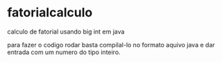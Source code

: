 # fatorialcalculo
calculo de fatorial usando big int em java

para fazer o codigo rodar basta compilal-lo no formato aquivo java e dar entrada com um numero do tipo inteiro.
